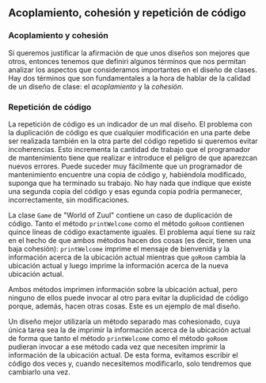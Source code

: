 ## Acoplamiento, cohesión y repetición de código

### Acoplamiento y cohesión

Si queremos justificar la afirmación de que unos diseños son mejores que otros, entonces tenemos que definiri algunos términos que nos permitan analizar los aspectos que consideramos importantes en el diseño de clases. Hay dos términos que son fundamentales a la hora de hablar de la calidad de un diseño de clase: el _acoplamiento_ y la _cohesión_.



### Repetición de código

La repetición de código es un indicador de un mal diseño. El problema con la duplicación de código es que cualquier modificación en una parte debe ser realizada también en la otra parte del código repetido si queremos evitar incoherencias. Esto incrementa la cantidad de trabajo que el programador de mantenimiento tiene que realizar e introduce el peligro de que aparezcan nuevos errores. Puede suceder muy fácilmente que un programador de mantenimiento encuentre una copia de código y, habiéndola modificado, suponga que ha terminado su trabajo. No hay nada que indique que existe una segunda copia del código y esas egunda copia podría permanecer, incorrectamente, sin modificaciones.

La clase `Game` de "World of Zuul" contiene un caso de duplicación de código. Tanto el método `printWelcome` como el método `goRoom` contienen quince líneas de código exactamente iguales. El problema aquí tiene su raíz en el hecho de que ambos métodos hacen dos cosas (es decir, tienen una baja cohesión): `printWelcome` imprime el mensaje de bienvenida y la información acerca de la ubicación actual mientras que `goRoom` cambia la ubicación actual y luego imprime la información acerca de la nueva ubicación actual.

Ambos métodos imprimen información sobre la ubicación actual, pero ninguno de ellos puede invocar al otro para evitar la duplicidad de código porque, además, hacen otras cosas. Este es un ejemplo de mal diseño.

Un diseño mejor utilizaría un método separado mas cohesionado, cuya única tarea sea la de imprimir la información acerca de la ubicación actual de forma que tanto el método `printWelcome` como el método `goRoom` pudieran invocar a ese método cada vez que necesiten imprimir la información de la ubicación actual. De esta forma, evitamos escribir el código dos veces y, cuando necesitemos modificarlo, solo tendremos que cambiarlo una vez.
